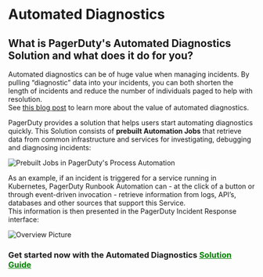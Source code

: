 # Automated Diagnostics

## What is PagerDuty's Automated Diagnostics Solution and what does it do for you?
Automated diagnostics can be of huge value when managing incidents. By pulling “diagnostic” data into your incidents, you can both shorten the length of incidents and reduce the number of individuals paged to help with resolution.  
See [this blog post](https://www.pagerduty.com/blog/democratize-capabilities-automation-actions) to learn more about the value of automated diagnostics.

PagerDuty provides a solution that helps users start automating diagnostics quickly. This Solution consists of **prebuilt Automation Jobs** that retrieve data from common infrastructure and services for investigating, debugging and diagnosing incidents:

![Prebuilt Jobs in PagerDuty's Process Automation](@assets/img/solutions-auto-diag-library.png)

As an example, if an incident is triggered for a service running in Kubernetes, PagerDuty Runbook Automation can - at the click of a button or through event-driven invocation - retrieve information from logs, API’s, databases and other sources that support this Service.<br>
This information is then presented in the PagerDuty Incident Response interface:

![Overview Picture](@assets/img/solutions-auto-diag-overview.png)<br>

### **Get started now with the Automated Diagnostics [<span style="color:green"><ins>Solution Guide</ins></span>](/learning/solutions/automated-diagnostics/getting-started.html)**